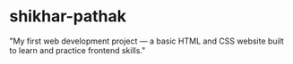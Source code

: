 # shikhar-pathak
"My first web development project — a basic HTML and CSS website built to learn and practice frontend skills."
